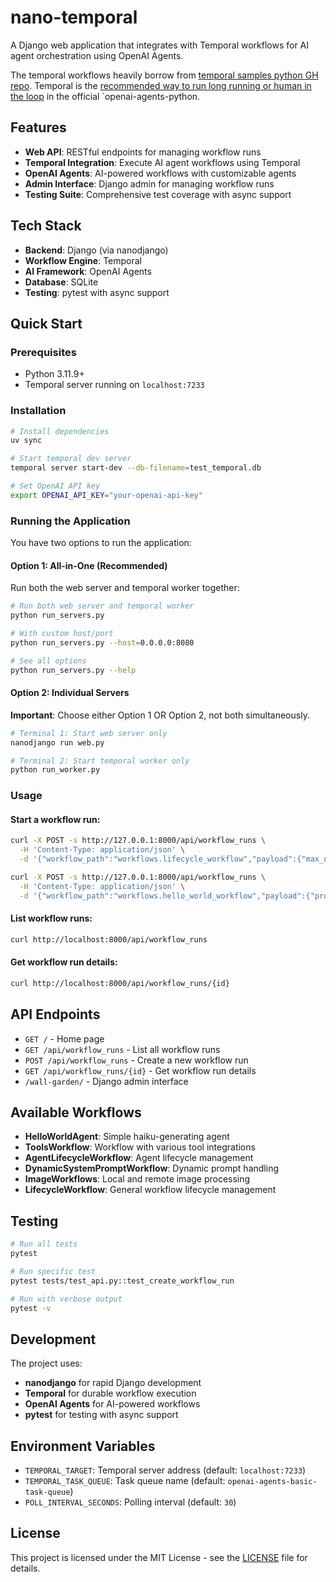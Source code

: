 # nano-temporal

A Django web application that integrates with Temporal workflows for AI agent orchestration using OpenAI Agents.

The temporal workflows heavily borrow from [temporal samples python GH repo](https://github.com/temporalio/samples-python). Temporal is the [recommended way to run long running or human in the loop](https://github.com/openai/openai-agents-python?tab=readme-ov-file#long-running-agents--human-in-the-loop) in the official `openai-agents-python.

## Features

- **Web API**: RESTful endpoints for managing workflow runs
- **Temporal Integration**: Execute AI agent workflows using Temporal
- **OpenAI Agents**: AI-powered workflows with customizable agents
- **Admin Interface**: Django admin for managing workflow runs
- **Testing Suite**: Comprehensive test coverage with async support

## Tech Stack

- **Backend**: Django (via nanodjango)
- **Workflow Engine**: Temporal
- **AI Framework**: OpenAI Agents
- **Database**: SQLite
- **Testing**: pytest with async support

## Quick Start

### Prerequisites

- Python 3.11.9+
- Temporal server running on `localhost:7233`

### Installation

```bash
# Install dependencies
uv sync

# Start temporal dev server
temporal server start-dev --db-filename=test_temporal.db

# Set OpenAI API key
export OPENAI_API_KEY="your-openai-api-key"
```

### Running the Application

You have two options to run the application:

#### Option 1: All-in-One (Recommended)

Run both the web server and temporal worker together:

```bash
# Run both web server and temporal worker
python run_servers.py

# With custom host/port
python run_servers.py --host=0.0.0.0:8080

# See all options
python run_servers.py --help
```

#### Option 2: Individual Servers

**Important**: Choose either Option 1 OR Option 2, not both simultaneously.

```bash
# Terminal 1: Start web server only
nanodjango run web.py

# Terminal 2: Start temporal worker only  
python run_worker.py
```

### Usage

#### Start a workflow run:
```bash
curl -X POST -s http://127.0.0.1:8000/api/workflow_runs \
  -H 'Content-Type: application/json' \
  -d '{"workflow_path":"workflows.lifecycle_workflow","payload":{"max_number": 10}}'

curl -X POST -s http://127.0.0.1:8000/api/workflow_runs \
  -H 'Content-Type: application/json' \
  -d '{"workflow_path":"workflows.hello_world_workflow","payload":{"prompt": "tell me something about horses"}}'
```

#### List workflow runs:
```bash
curl http://localhost:8000/api/workflow_runs
```

#### Get workflow run details:
```bash
curl http://localhost:8000/api/workflow_runs/{id}
```

## API Endpoints

- `GET /` - Home page
- `GET /api/workflow_runs` - List all workflow runs
- `POST /api/workflow_runs` - Create a new workflow run
- `GET /api/workflow_runs/{id}` - Get workflow run details
- `/wall-garden/` - Django admin interface

## Available Workflows

- **HelloWorldAgent**: Simple haiku-generating agent
- **ToolsWorkflow**: Workflow with various tool integrations
- **AgentLifecycleWorkflow**: Agent lifecycle management
- **DynamicSystemPromptWorkflow**: Dynamic prompt handling
- **ImageWorkflows**: Local and remote image processing
- **LifecycleWorkflow**: General workflow lifecycle management

## Testing

```bash
# Run all tests
pytest

# Run specific test
pytest tests/test_api.py::test_create_workflow_run

# Run with verbose output
pytest -v
```

## Development

The project uses:
- **nanodjango** for rapid Django development
- **Temporal** for durable workflow execution
- **OpenAI Agents** for AI-powered workflows
- **pytest** for testing with async support

## Environment Variables

- `TEMPORAL_TARGET`: Temporal server address (default: `localhost:7233`)
- `TEMPORAL_TASK_QUEUE`: Task queue name (default: `openai-agents-basic-task-queue`)
- `POLL_INTERVAL_SECONDS`: Polling interval (default: `30`)

## License

This project is licensed under the MIT License - see the [LICENSE](LICENSE.txt) file for details.
